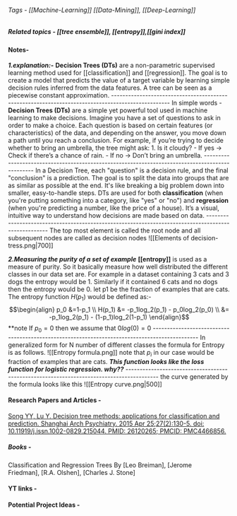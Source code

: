 ###### Tags - [[Machine-Learning]] [[Data-Mining]], [[Deep-Learning]]
##### Related topics -  [[tree ensemble]], [[entropy]],[[gini index]]

#### Notes-
***1.explanation:-***
	**Decision Trees (DTs)** are a non-parametric supervised learning method used for [[classification]] and [[regression]]. The goal is to create a model that predicts the value of a target variable by learning simple decision rules inferred from the data features. A tree can be seen as a piecewise constant approximation.
	--------------------------------------------------------------------------------------------------
	In simple words - **Decision Trees (DTs)** are a simple yet powerful tool used in machine learning to make decisions. Imagine you have a set of questions to ask in order to make a choice. Each question is based on certain features (or characteristics) of the data, and depending on the answer, you move down a path until you reach a conclusion.
	For example, if you’re trying to decide whether to bring an umbrella, the tree might ask: 
	1. Is it cloudy? 
	   - If yes → Check if there’s a chance of rain.
	   - If no → Don’t bring an umbrella.
	------------------------------------------------------------------------------------------------
	In a Decision Tree, each "question" is a decision rule, and the final "conclusion" is a prediction. The goal is to split the data into groups that are as similar as possible at the end. It's like breaking a big problem down into smaller, easy-to-handle steps. 
	DTs are used for both **classification** (when you're putting something into a category, like "yes" or "no") and **regression** (when you're predicting a number, like the price of a house). It’s a visual, intuitive way to understand how decisions are made based on data.
	----------------------------------------------------------------------------------------------------
	The top most element is called the root node and all subsequent nodes are called as decision nodes
![[Elements of decision-tress.png|700]]

***2.Measuring the purity of a set of example***
		**[[entropy]]** is used as a measure of purity. So it basically measure how well distributed the different classes in our data set are. For example in a dataset containing 3 cats and 3 dogs the entropy would be 1. Similarly if it contained 6 cats and no dogs then the entropy would be 0.
		 let p1 be the fraction of examples that are cats. The entropy function $H(p_1)$ would be defined as:-	$$\begin{align} p_0 &=1-p_1 \\ 
		                   H(p_1) &= -p_1log_2(p_1) - p_0log_2(p_0) \\
		                   &= -p_1log_2(p_1) - (1-p_1)log_2(1-p_1) \end{align}$$
		\*\*note If $p_0=0$ then we assume that $0log(0)=0$
		----------------------------------------------------------------------------------------------
		 In generalized form for N number of different classes  the formula for Entropy is as follows. 
		![[Entropy formula.png]]
		note that $p_i$ in our case would be fraction of examples that are cats.
		***This function looks like the loss function for logistic regression. why??***
		-----------------------------------------------------------------------------------------			the curve generated by the formula looks like this
		![[Entropy curve.png|500]]

#### Research Papers and Articles -
[Song YY, Lu Y. Decision tree methods: applications for classification and prediction. Shanghai Arch Psychiatry. 2015 Apr 25;27(2):130-5. doi: 10.11919/j.issn.1002-0829.215044. PMID: 26120265; PMCID: PMC4466856.](https://www.ncbi.nlm.nih.gov/pmc/articles/PMC4466856/)


##### Books -
Classification and Regression Trees By [Leo Breiman], [Jerome Friedman], [R.A. Olshen], [Charles J. Stone]
#### YT links - 

#### Potential Project Ideas - 

